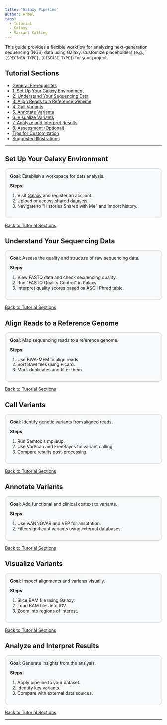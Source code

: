```yaml
---
title: "Galaxy Pipeline"
author: Armel
tags:
  - tutorial
  - Galaxy
  - Variant Calling
---
```


<!-- excerpt start -->

This guide provides a flexible workflow for analyzing next-generation sequencing (NGS) data using Galaxy. Customize placeholders (e.g., `[SPECIMEN_TYPE]`, `[DISEASE_TYPE]`) for your project.

<!-- excerpt end -->



## Tutorial Sections

- [General Prerequisites](#general-prerequisites)
- [1. Set Up Your Galaxy Environment](#set-up-your-galaxy-environment)
- [2. Understand Your Sequencing Data](#understand-your-sequencing-data)
- [3. Align Reads to a Reference Genome](#align-reads-to-a-reference-genome)
- [4. Call Variants](#call-variants)
- [5. Annotate Variants](#annotate-variants)
- [6. Visualize Variants](#visualize-variants)
- [7. Analyze and Interpret Results](#analyze-and-interpret-results)
- [8. Assessment (Optional)](#assessment-optional)
- [Tips for Customization](#tips-for-customization)
- [Suggested Illustrations](#suggested-illustrations)

---

<style>
  .tutorial-box {
    border-radius: 12px;
    padding: 15px;
    margin: 15px 0;
    background: #f8f9fa;
    border: 1px solid #ccc;
  }
</style>

## Set Up Your Galaxy Environment

<div class="tutorial-box">
  <strong>Goal</strong>: Establish a workspace for data analysis.
  
  <strong>Steps</strong>:
  <ol>
    <li>Visit <a href="https://usegalaxy.org/">Galaxy</a> and register an account.</li>
    <li>Upload or access shared datasets.</li>
    <li>Navigate to "Histories Shared with Me" and import history.</li>
  </ol>
</div>

[Back to Tutorial Sections](#tutorial-sections)

## Understand Your Sequencing Data

<div class="tutorial-box">
  <strong>Goal</strong>: Assess the quality and structure of raw sequencing data.
  
  <strong>Steps</strong>:
  <ol>
    <li>View FASTQ data and check sequencing quality.</li>
    <li>Run "FASTQ Quality Control" in Galaxy.</li>
    <li>Interpret quality scores based on ASCII Phred table.</li>
  </ol>
</div>

[Back to Tutorial Sections](#tutorial-sections)

## Align Reads to a Reference Genome

<div class="tutorial-box">
  <strong>Goal</strong>: Map sequencing reads to a reference genome.
  
  <strong>Steps</strong>:
  <ol>
    <li>Use BWA-MEM to align reads.</li>
    <li>Sort BAM files using Picard.</li>
    <li>Mark duplicates and filter them.</li>
  </ol>
</div>

[Back to Tutorial Sections](#tutorial-sections)

## Call Variants

<div class="tutorial-box">
  <strong>Goal</strong>: Identify genetic variants from aligned reads.
  
  <strong>Steps</strong>:
  <ol>
    <li>Run Samtools mpileup.</li>
    <li>Use VarScan and FreeBayes for variant calling.</li>
    <li>Compare results post-processing.</li>
  </ol>
</div>

[Back to Tutorial Sections](#tutorial-sections)

## Annotate Variants

<div class="tutorial-box">
  <strong>Goal</strong>: Add functional and clinical context to variants.
  
  <strong>Steps</strong>:
  <ol>
    <li>Use wANNOVAR and VEP for annotation.</li>
    <li>Filter significant variants using external databases.</li>
  </ol>
</div>

[Back to Tutorial Sections](#tutorial-sections)

## Visualize Variants

<div class="tutorial-box">
  <strong>Goal</strong>: Inspect alignments and variants visually.
  
  <strong>Steps</strong>:
  <ol>
    <li>Slice BAM file using Galaxy.</li>
    <li>Load BAM files into IGV.</li>
    <li>Zoom into regions of interest.</li>
  </ol>
</div>

[Back to Tutorial Sections](#tutorial-sections)

## Analyze and Interpret Results

<div class="tutorial-box">
  <strong>Goal</strong>: Generate insights from the analysis.
  
  <strong>Steps</strong>:
  <ol>
    <li>Apply pipeline to your dataset.</li>
    <li>Identify key variants.</li>
    <li>Compare with external data sources.</li>
  </ol>
</div>

[Back to Tutorial Sections](#tutorial-sections)

---
